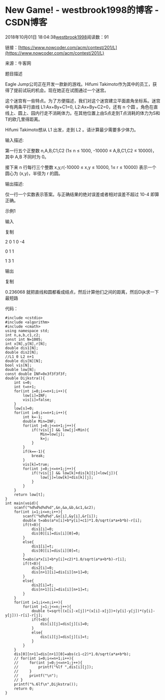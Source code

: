 # New Game! - westbrook1998的博客 - CSDN博客





2018年10月01日 18:04:38[westbrook1998](https://me.csdn.net/westbrook1998)阅读数：91








> 
链接：[https://www.nowcoder.com/acm/contest/201/L](https://www.nowcoder.com/acm/contest/201/L)

来源：牛客网

题目描述

Eagle Jump公司正在开发一款新的游戏。Hifumi Takimoto作为其中的员工，获得了提前试玩的机会。现在她正在试图通过一个迷宫。

这个迷宫有一些特点。为了方便描述，我们对这个迷宫建立平面直角坐标系。迷宫中有两条平行直线 L1:Ax+By+C1=0, L2:Ax+By+C2=0，还有 n 个圆 。角色在直线上、圆上、园内行走不消耗体力。在其他位置上由S点走到T点消耗的体力为S和T的欧几里得距离。

Hifumi Takimoto想从 L1 出发，走到 L2 。请计算最少需要多少体力。

输入描述:

第一行五个正整数 n,A,B,C1,C2 (1≤ n ≤ 1000, -10000 ≤ A,B,C1,C2 ≤ 10000)，其中 A,B 不同时为 0。

接下来 n 行每行三个整数 x,y,r(-10000 ≤ x,y ≤ 10000, 1≤ r ≤ 10000) 表示一个圆心为 (x,y)，半径为 r 的圆。

输出描述:

仅一行一个实数表示答案。与正确结果的绝对误差或者相对误差不超过 10-4 即算正确。

示例1

输入

复制

2 0 1 0 -4

0 1 1

1 3 1

输出

复制

0.236068
就把直线和圆都看成结点，然后计算他们之间的距离，然后Dijk求一下最短路

代码：

```
#include <cstdio>
#include <algorithm>
#include <cmath>
using namespace std;
int n,a,b,c1,c2;
const int N=1005;
int x[N],y[N],r[N];
double dis1[N];
double dis2[N];
//L1 0 L2 n+1
double dis[N][N];
bool vis[N];
double low[N];
const double INF=0x3f3f3f3f;
double Dijkstra(){
    int s=0;
    int t=n+1;
    for(int i=0;i<=n+1;i++){
        low[i]=INF;
        vis[i]=false;
    }
    low[s]=0;
    for(int i=0;i<=n+1;i++){
        int k=-1;
        double Min=INF;
        for(int j=0;j<=n+1;j++){
            if(!vis[j] && low[j]<Min){
                Min=low[j];
                k=j;
            }
        }
        if(k==-1){
            break;
        }
        vis[k]=true;
        for(int j=0;j<=n+1;j++){
            if(!vis[j] && low[k]+dis[k][j]<low[j]){
                low[j]=low[k]+dis[k][j];
            }
        }
    }
    return low[t];
}
int main(void){
    scanf("%d%d%d%d%d",&n,&a,&b,&c1,&c2);
    for(int i=1;i<=n;i++){
        scanf("%d%d%d",&x[i],&y[i],&r[i]);
        double t=abs(a*x[i]+b*y[i]+c1)*1.0/sqrt(a*a+b*b)-r[i];
        if(t<0){
            dis1[i]=0;
            dis[0][i]=dis[i][0]=0;
        }
        else{
            dis1[i]=t;
            dis[0][i]=dis[i][0]=t;
        }
        t=abs(a*x[i]+b*y[i]+c2)*1.0/sqrt(a*a+b*b)-r[i];
        if(t<0){
            dis2[i]=0;
            dis[n+1][i]=dis[i][n+1]=0;
        }
        else{
            dis2[i]=t;
            dis[n+1][i]=dis[i][n+1]=t;
        }
    }
    for(int i=1;i<=n;i++){
        for(int j=1;j<=n;j++){
            double t=sqrt((x[i]-x[j])*(x[i]-x[j])+(y[i]-y[j])*(y[i]-y[j]))-r[i]-r[j];
            if(t<0){
                dis[i][j]=dis[j][i]=0;
            }
            else{
                dis[i][j]=dis[j][i]=t;
            }
        }
    }
    dis[0][n+1]=dis[n+1][0]=abs(c1-c2)*1.0/sqrt(a*a+b*b);
    // for(int i=0;i<=n+1;i++){
    //     for(int j=0;j<=n+1;j++){
    //         printf("%lf ",dis[i][j]);
    //     }
    //     printf("\n");
    // }
    printf("%.6lf\n",Dijkstra());
    return 0;
}
```





